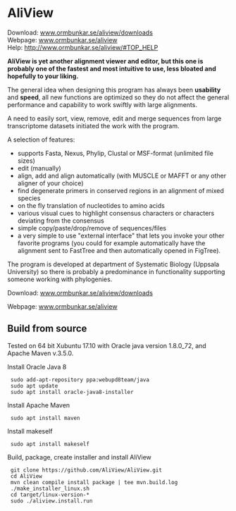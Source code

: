 AliView
=======
Download: www.ormbunkar.se/aliview/downloads
<br>Webpage: www.ormbunkar.se/aliview
<br>Help: http://www.ormbunkar.se/aliview/#TOP_HELP

<strong>AliView is yet another alignment viewer and editor, but this one is probably one of the fastest and most intuitive to use, less bloated and hopefully to your liking.</strong>

The general idea when designing this program has always been <strong>usability</strong> and <strong>speed</strong>, all new functions are optimized so they do not affect the general performance and capability to work swiftly with large alignments.

A need to easily sort, view, remove, edit and merge sequences from large transcriptome datasets initiated the work with the program.

A selection of features:
- supports Fasta, Nexus, Phylip, Clustal or MSF-format (unlimited file sizes)
- edit (manually)
- align, add and align automatically (with MUSCLE or MAFFT or any other aligner of your choice)
- find degenerate primers in conserved regions in an alignment of mixed species
- on the fly translation of nucleotides to amino acids
- various visual cues to highlight consensus characters or characters deviating from the consensus
- simple copy/paste/drop/remove of sequences/files
- a very simple to use "external interface" that lets you invoke your other favorite programs (you could for example automatically have the alignment sent to FastTree and then automatically opened in FigTree).

The program is developed at department of Systematic Biology (Uppsala University) so there is probably a predominance in functionality supporting someone working with phylogenies.

Download: www.ormbunkar.se/aliview/downloads

Webpage: www.ormbunkar.se/aliview

## Build from source

Tested on 64 bit Xubuntu 17.10 with Oracle java
version 1.8.0_72, and Apache Maven v.3.5.0.

Install Oracle Java 8

     sudo add-apt-repository ppa:webupd8team/java
     sudo apt update
     sudo apt install oracle-java8-installer

Install Apache Maven

     sudo apt install maven

Install makeself

     sudo apt install makeself

Build, package, create installer and install AliView

     git clone https://github.com/AliView/AliView.git
     cd AliView
     mvn clean compile install package | tee mvn.build.log
     ./make_installer_linux.sh
     cd target/linux-version-*
     sudo ./aliview.install.run
